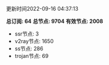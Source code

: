 更新时间2022-09-16 04:37:13

**总订阅: 64**
**总节点: 9704**
**有效节点: 2008**
- ssr节点: 3
- v2ray节点: 1650
- ss节点: 286
- trojan节点: 69
